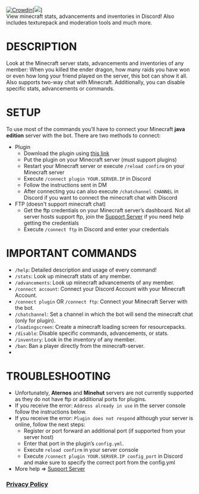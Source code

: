 [![Crowdin](https://badges.crowdin.net/minecraft-smp-bot/localized.svg)](https://crowdin.com)[![](https://img.shields.io/github/commit-activity/m/Lianecx/Minecraft-SMP-Bot)]<br>
View minecraft stats, advancements and inventories in Discord! Also includes texturepack and moderation tools and much more.

# DESCRIPTION
Look at the Minecraft server stats, advancements and inventories of any member: When you killed the ender dragon, how many raids you have won or even how long your friend played on the server, this bot can show it all. Also supports two-way chat with Minecraft. Additionally, you can disable specific stats, advancements or commands.

# SETUP
To use most of the commands you’ll have to connect your Minecraft **java edition** server with the bot. There are two methods to connect:
+ Plugin
	+ Download the plugin using [this link](https://www.spigotmc.org/resources/categories/tools-and-utilities.15/)
	+ Put the plugin on your Minecraft server (must support plugins)
	+ Restart your Minecraft server or execute `/reload confirm` on your Minecraft server
	+ Execute `/connect plugin YOUR.SERVER.IP` in Discord
	+ Follow the instructions sent in DM
	+ After connecting you can also execute `/chatchannel CHANNEL` in Discord if you want to connect the minecraft chat with Discord
+ FTP (doesn't support minecraft chat)
	+ Get the ftp credentials on your Minecraft server’s dashboard. Not all server hosts support ftp, join the [Support Server](https://discord.gg/rX36kZUGNK) if you need help getting the credentials
	+ Execute `/connect ftp` in Discord and enter your credentials

# IMPORTANT COMMANDS
+ `/help`: Detailed description and usage of every command!
+ `/stats`: Look up minecraft stats of any member.
+ `/advancements`: Look up minecraft advancements of any member.
+ `/connect account`: Connect your Discord Account with your Minecraft Account.
+ `/connect plugin` OR `/connect ftp`: Connect your Minecraft Server with the bot.
+ `/chatchannel`: Set a channel in which the bot will send the minecraft chat (only for plugin).
+ `/loadingscreen`: Create a minecraft loading screen for resourcepacks.
+ `/disable`: Disable specific commands, advancements, or stats.
+ `/inventory`: Look in the inventory of any member.
+ `/ban`: Ban a player directly from the minecraft-server.
+ 
# TROUBLESHOOTING
+ Unfortunately, **Aternos** and **Minehut** servers are not currently supported as they do not have ftp or additional ports for plugins.
+ If you receive the error: `Address already in use` in the server console follow the instructions below.
+ If you receive the error: `Plugin does not respond` although your server is online, follow the next steps:
	+ Register or port forward an additional port (if supported from your server host)
	+ Enter that port in the plugin’s `config.yml`.
	+ Execute `reload confirm` in your server console
	+ Execute `/connect plugin YOUR.SERVER.IP config_port` in Discord and make sure to specify the correct port from the config.yml
+ More help => [Support Server](https://discord.gg/rX36kZUGNK)


### [Privacy Policy](https://github.com/Lianecx/Minecraft-SMP-Bot/blob/main/PRIVACY.md)
